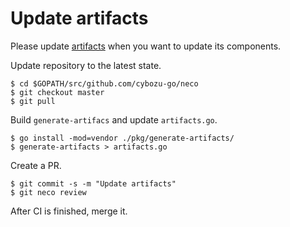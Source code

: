 Update artifacts
================

Please update [artifacts](../artifacts.go) when you want to update its components.

Update repository to the latest state.

```console
$ cd $GOPATH/src/github.com/cybozu-go/neco
$ git checkout master
$ git pull
```

Build `generate-artifacs` and update `artifacts.go`.

```
$ go install -mod=vendor ./pkg/generate-artifacts/
$ generate-artifacts > artifacts.go
```

Create a PR.

```
$ git commit -s -m "Update artifacts"
$ git neco review
```

After CI is finished, merge it.
